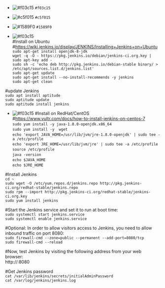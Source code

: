 - ![#f03c15](https://placehold.it/15/f03c15/000000?text=+) `#f03c15`
- ![#c5f015](https://placehold.it/15/c5f015/000000?text=+) `#c5f015`
- ![#1589F0](https://placehold.it/15/1589F0/000000?text=+) `#1589F0`

- ![#f03c15](https://placehold.it/15/f03c15/000000?text=+)   
#Install on Ubuntu  
#https://wiki.jenkins.io/display/JENKINS/Installing+Jenkins+on+Ubuntu  
`sudo apt-get install openjdk-8-jdk`  
`wget -q -O - https://pkg.jenkins.io/debian/jenkins-ci.org.key | sudo apt-key add -`  
`sudo sh -c 'echo deb http://pkg.jenkins.io/debian-stable binary/ > /etc/apt/sources.list.d/jenkins.list'`  
`sudo apt-get update`  
`sudo apt-get install --no-install-recommends -y jenkins`  
`sudo apt-get clean`  
  
#update Jenkins  
`sudo apt install aptitude`  
`sudo aptitude update`  
`sudo aptitude install jenkins`  
  
- ![#f03c15](https://placehold.it/15/f03c15/000000?text=+) #Install on RedHat/CentOS
 #https://www.vultr.com/docs/how-to-install-jenkins-on-centos-7  
`sudo yum install -y java-1.8.0-openjdk.x86_64`  
`sudo yum install -y  wget`  
`echo 'export JAVA_HOME=/usr/lib/jvm/jre-1.8.0-openjdk' | sudo tee -a /etc/profile`  
`echo 'export JRE_HOME=/usr/lib/jvm/jre' | sudo tee -a /etc/profile`  
`source /etc/profile`  
`java -version`  
`echo $JAVA_HOME`  
`echo $JRE_HOME`  
  
#Install Jenkins  
`cd ~`  
`sudo wget -O /etc/yum.repos.d/jenkins.repo http://pkg.jenkins-ci.org/redhat-stable/jenkins.repo`  
`sudo rpm --import http://pkg.jenkins-ci.org/redhat-stable/jenkins-ci.org.key`  
`sudo yum install jenkins`  
  
#Start the Jenkins service and set it to run at boot time:  
`sudo systemctl start jenkins.service`  
`sudo systemctl enable jenkins.service`  
  
#Optional: In order to allow visitors access to Jenkins, you need to allow inbound traffic on port 8080:  
`sudo firewall-cmd --zone=public --permanent --add-port=8080/tcp`  
`sudo firewall-cmd --reload`  
  
#Now, test Jenkins by visiting the following address from your web browser:  
http://<your-Vultr-server-IP>:8080  
  
#Get Jenkins password  
`cat /var/lib/jenkins/secrets/initialAdminPassword`  
`cat /var/log/jenkins/jenkins.log`  
